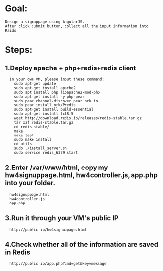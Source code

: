 # Goal:
    Design a signuppage using AngularJS. 
    After click submit button, collect all the input information into Raids
# Steps:
## 1.Deploy apache + php+redis+redis client 
      In your own VM, please input these command: 
        sudo apt-get update
        sudo apt-get install apache2
        sudo apt install php libapache2-mod-php
        sudo apt-get install -y php-pear
        sudo pear channel-discover pear.nrk.io
        sudo pear install nrk/Predis
        sudo apt-get install build-essential
        sudo apt-get install tcl8.5
        wget http://download.redis.io/releases/redis-stable.tar.gz
        tar xzf redis-stable.tar.gz
        cd redis-stable/
        make
        make test
        sudo make install
        cd utils
        sudo ./install_server.sh
        sudo service redis_6379 start
## 2.Enter /var/www/html, copy my hw4signuppage.html, hw4controller.js, app.php into your folder.
      hw4signuppage.html
      hw4controller.js
      app.php
## 3.Run it through your VM's public IP
      http://public ip/hw4signuppage.html
## 4.Check whether all of the information are saved in Redis
      http://public ip/app.php?cmd=get&key=message
      
